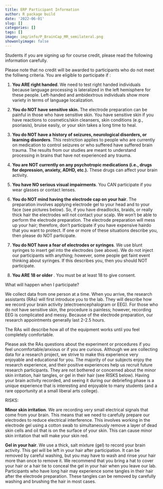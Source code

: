 ```yaml
---
title: ERP Participant Information
author: R package build
date: '2022-06-01'
slug: []
categories: []
tags: []
image: img/info/P_BrainCap_MR_semilateral.png
showonlyimage: false
---
```



Students if you are signing up for course credit, please read the following information carefully.

<!--more-->

Please note that no credit will be awarded to participants who do not meet the folliwng criteria. You are eligible to participate if :

1. **You ARE right handed**. We need to test right handed individuals because language processing is lateralized in the left hemisphere for these people. Left-handed and ambidextrous individuals show more variety in terms of language localization.

2. **You do NOT have sensitive skin.** The electrode preparation can be painful in those who have sensitive skin. You have sensitive skin if you have reactions to cosmetics/skin cleansers, skin conditions (e.g., psoriasis), bruise easily, or your skin takes a long time to heal.

3. **You do NOT have a history of seizures, neurological disorders, or learning disorders**. This restriction applies to people who are currently on medication to control seizures or who suffered have suffered brain trauma. The results from our studies are meant to understand processing in brains that have not experienced any trauma.

4. **You are NOT currently on any psychotropic medications (i.e., drugs for depression, anxiety, ADHD, etc.).**  These drugs can affect your brain activity.

5. **You have NO serious visual impairments**. You CAN participate if you wear glasses or contact lenses.

6. **You do NOT mind having the electrode cap on your hair**. The preparation involves applying electrode gel to your head and to your face (see pictures below). So, if you have dreadlocks, braids, or really thick hair the electrodes will not contact your scalp. We won’t be able to perform the electrode preparation. The electrode preparation will mess up your hair; therefore, don’t participate if you have expensive hairdo that you want to protect. If one or more of these situations describe you, then please do NOT participate. 

7. **You do NOT have a fear of electrodes or syringes**. We use blunt syringes to insert gel into the electrodes (see above). We do not inject our participants with anything; however, some people get faint event thinking about syringes. If this describes you, then you should NOT participate.

8. **You ARE 18 or older** . You must be at least 18 to give consent.


What will happen when I participate?

We collect data from one person at a time. When you arrive, the research assistants (RAs) will first introduce you to the lab. They will describe how we record your brain activity (electroencephalogram or EEG). For those who do not have sensitive skin, the procedure is painless; however, recording EEG is complicated and messy. Because of the electrode preparation, our research appointments generally last 2-2.5 hours.

The RAs will describe how all of the equipment works until you feel completely comfortable. 

Please ask the RAs questions about the experiment or procedures if you feel uncomfortable/anxious or if you are curious. Although we are collecting data for a research project, we strive to make this experience very enjoyable and educational for you. The majority of our subjects enjoy the research experience, and their positive experiences help us recruit future research participants. They are not bothered or concerned about the minor skin irritation, hair tangles, or gel in their hair (see RISKS below). Having your brain activity recorded, and seeing it during our debriefing phase is a unique experience that is interesting and enjoyable to many students (and a rare opportunity at a small liberal arts college).

RISKS: 

**Minor skin irritation**. We are recording very small electrical signals that come from your brain. This means that we need to carefully prepare our electrodes to reduce electrical interference. This involves working in the electrode gel using a cotton swab to simultaneously remove a layer of dead skin cells and oil that is on the surface of your skin. This can cause minor skin irritation that will make your skin red.  

**Gel in your hair**. We use a thick, salt mixture (gel) to record your brain activity. This gel will be left in your hair after participation. It can be removed by careful washing, but you may have to wash and rinse your hair more than once to remove it. We recommend that you bring a hat to cover your hair or a hair tie to conceal the gel in your hair when you leave our lab. Participants who have long hair may experience some tangles in their hair after the electrode preparation. These tangles can be removed by carefully washing and brushing the hair in most cases. 
